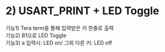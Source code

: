 # 2) USART_PRINT + LED Toggle
기능1) Tera term을 통해 입력받은 키 한줄로 출력<br>
기능2) B1으로 LED Toggle<br>
기능3) a 입력시: LED on/ 그외 다른 키: LED off

